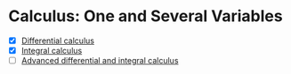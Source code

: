 # Calculus: One and Several Variables

- [x] [Differential calculus](https://github.com/carlosal1015/Calculus-One-and-Several-Variables/tree/master/Differential%20calculus)
- [x] [Integral calculus](https://github.com/carlosal1015/Calculus-One-and-Several-Variables/tree/master/Integral%20calculus)
- [ ] [Advanced differential and integral calculus](https://github.com/carlosal1015/Calculus-One-and-Several-Variables/tree/master/Advanced%20differential%20and%20integral%20calculus)